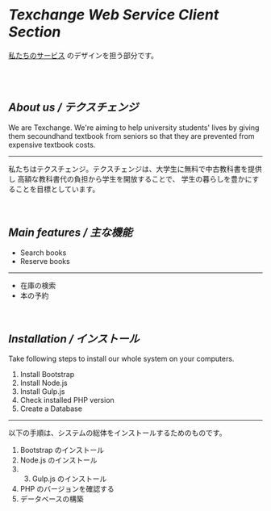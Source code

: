 # _Texchange Web Service Client Section_
<a href="http://texchg.com" target="_blank">私たちのサービス</a>
のデザインを担う部分です。

<br />
<br />

## _About us / テクスチェンジ_
We are Texchange. We're aiming to help university students' lives 
by giving them secoundhand textbook from seniors so that 
they are prevented from expensive textbook costs.

***

私たちはテクスチェンジ。テクスチェンジは、大学生に無料で中古教科書を提供し
高額な教科書代の負担から学生を開放することで、
学生の暮らしを豊かにすることを目標としています。

<br />

## _Main features / 主な機能_
* Search books
* Reserve books

***

* 在庫の検索
* 本の予約

<br />

## _Installation / インストール_
Take following steps to install our whole system on your computers.

1. Install Bootstrap
2. Install Node.js
3. Install Gulp.js
4. Check installed PHP version
5. Create a Database

***

以下の手順は、システムの総体をインストールするためのものです。

1. Bootstrap のインストール
2. Node.js のインストール
3. 3. Gulp.js のインストール
4. PHP のバージョンを確認する
5. データベースの構築
